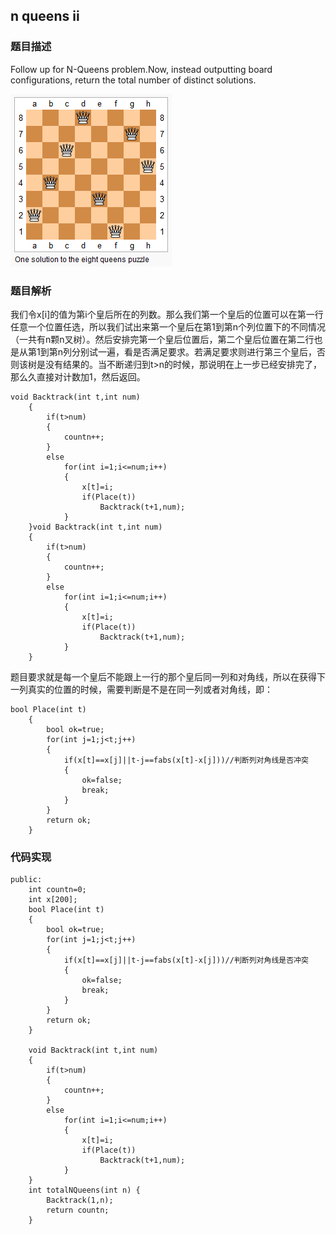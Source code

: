 
## n queens ii

### 题目描述


Follow up for N-Queens problem.Now, instead outputting board configurations, return the total number of distinct solutions.

![](https://raw.githubusercontent.com/dqhplhzz2008/Study-notes/master/leetcode/assets/nqueensii.png)

### 题目解析

我们令x[i]的值为第i个皇后所在的列数。那么我们第一个皇后的位置可以在第一行任意一个位置任选，所以我们试出来第一个皇后在第1到第n个列位置下的不同情况（一共有n颗n叉树）。然后安排完第一个皇后位置后，第二个皇后位置在第二行也是从第1到第n列分别试一遍，看是否满足要求。若满足要求则进行第三个皇后，否则该树是没有结果的。当不断递归到t>n的时候，那说明在上一步已经安排完了，那么久直接对计数加1，然后返回。

```
void Backtrack(int t,int num)
    {
        if(t>num)
        {
            countn++;
        }
        else
            for(int i=1;i<=num;i++)
            {
                x[t]=i;
                if(Place(t))
                    Backtrack(t+1,num);
            }
    }void Backtrack(int t,int num)
    {
        if(t>num)
        {
            countn++;
        }
        else
            for(int i=1;i<=num;i++)
            {
                x[t]=i;
                if(Place(t))
                    Backtrack(t+1,num);
            }
    }
```

题目要求就是每一个皇后不能跟上一行的那个皇后同一列和对角线，所以在获得下一列真实的位置的时候，需要判断是不是在同一列或者对角线，即：
```
bool Place(int t)
    {
        bool ok=true;
        for(int j=1;j<t;j++)
        {
            if(x[t]==x[j]||t-j==fabs(x[t]-x[j]))//判断列对角线是否冲突
            {
                ok=false;
                break;
            }
        }
        return ok;
    }
```

### 代码实现

```
public:
    int countn=0;
    int x[200];
    bool Place(int t)
    {
        bool ok=true;
        for(int j=1;j<t;j++)
        {
            if(x[t]==x[j]||t-j==fabs(x[t]-x[j]))//判断列对角线是否冲突
            {
                ok=false;
                break;
            }
        }
        return ok;
    }
    
    void Backtrack(int t,int num)
    {
        if(t>num)
        {
            countn++;
        }
        else
            for(int i=1;i<=num;i++)
            {
                x[t]=i;
                if(Place(t))
                    Backtrack(t+1,num);
            }
    }
    int totalNQueens(int n) {
        Backtrack(1,n);
        return countn;
    }
```